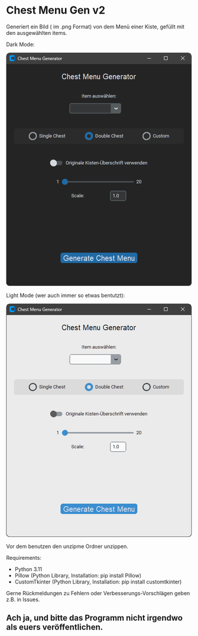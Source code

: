 # Chest Menu Gen v2

Generiert ein Bild ( im .png Format) von dem Menü einer Kiste, gefüllt mit den ausgewählten items.

Dark Mode:

![alt text](https://github.com/J-r-y/chest-menu-gen-v2/blob/images/gui_overview_dark.png?raw=true)

Light Mode (wer auch immer so etwas bentutzt):

![alt text](https://github.com/J-r-y/chest-menu-gen-v2/blob/images/gui_overview_light.png?raw=true)

Vor dem benutzen den unzipme Ordner unzippen.

Requirements:
- Python 3.11
- Pillow (Python Library, Installation: pip install Pillow)
- CustomTkinter (Python Library, Installation: pip install customtkinter)

Gerne Rückmeldungen zu Fehlern oder Verbesserungs-Vorschlägen geben z.B. in Issues.

## Ach ja, und bitte das Programm nicht irgendwo als euers veröffentlichen.
